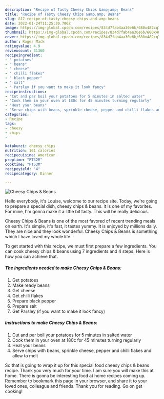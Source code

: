 ```yaml
---
description: "Recipe of Tasty Cheesy Chips &amp;amp; Beans"
title: "Recipe of Tasty Cheesy Chips &amp;amp; Beans"
slug: 817-recipe-of-tasty-cheesy-chips-and-amp-beans
date: 2022-01-24T11:25:30.706Z
image: https://img-global.cpcdn.com/recipes/834d7fab4aa30e6b/680x482cq70/cheesy-chips-beans-recipe-main-photo.jpg
thumbnail: https://img-global.cpcdn.com/recipes/834d7fab4aa30e6b/680x482cq70/cheesy-chips-beans-recipe-main-photo.jpg
cover: https://img-global.cpcdn.com/recipes/834d7fab4aa30e6b/680x482cq70/cheesy-chips-beans-recipe-main-photo.jpg
author: Roger Mack
ratingvalue: 4.9
reviewcount: 31360
recipeingredient:
- " potatoes"
- " beans"
- " cheese"
- " chilli flakes"
- " black pepper"
- " salt"
- " Parsley if you want to make it look fancy"
recipeinstructions:
- "Cut and par boil your potatoes for 5 minutes in salted water"
- "Cook them in your oven at 180c for 45 minutes turning regularly"
- "Heat your beans"
- "Serve chips with beans, sprinkle cheese, pepper and chilli flakes and allow to melt"
categories:
- Recipe
tags:
- cheesy
- chips
- 

katakunci: cheesy chips  
nutrition: 161 calories
recipecuisine: American
preptime: "PT32M"
cooktime: "PT53M"
recipeyield: "4"
recipecategory: Dinner

---
```



![Cheesy Chips &amp; Beans](https://img-global.cpcdn.com/recipes/834d7fab4aa30e6b/680x482cq70/cheesy-chips-beans-recipe-main-photo.jpg)

Hello everybody, it's Louise, welcome to our recipe site. Today, we're going to prepare a special dish, cheesy chips &amp; beans. It is one of my favorites. For mine, I'm gonna make it a little bit tasty. This will be really delicious.



Cheesy Chips &amp; Beans is one of the most favored of recent trending meals on earth. It's simple, it's fast, it tastes yummy. It is enjoyed by millions daily. They are nice and they look wonderful. Cheesy Chips &amp; Beans is something which I have loved my whole life.


To get started with this recipe, we must first prepare a few ingredients. You can cook cheesy chips &amp; beans using 7 ingredients and 4 steps. Here is how you can achieve that.

<!--inarticleads1-->

##### The ingredients needed to make Cheesy Chips &amp; Beans:

1. Get  potatoes
1. Make ready  beans
1. Get  cheese
1. Get  chilli flakes
1. Prepare  black pepper
1. Prepare  salt
1. Get  Parsley (if you want to make it look fancy)




<!--inarticleads2-->

##### Instructions to make Cheesy Chips &amp; Beans:

1. Cut and par boil your potatoes for 5 minutes in salted water
1. Cook them in your oven at 180c for 45 minutes turning regularly
1. Heat your beans
1. Serve chips with beans, sprinkle cheese, pepper and chilli flakes and allow to melt




So that is going to wrap it up for this special food cheesy chips &amp; beans recipe. Thank you very much for your time. I am sure you will make this at home. There is gonna be interesting food at home recipes coming up. Remember to bookmark this page in your browser, and share it to your loved ones, colleague and friends. Thank you for reading. Go on get cooking!
